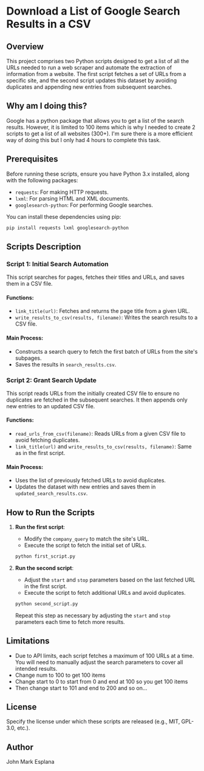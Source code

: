 


# Download a List of Google Search Results in a CSV

## Overview
This project comprises two Python scripts designed to get a list of all the URLs needed to run a web scraper and automate the extraction of information from a website. The first script fetches a set of URLs from a specific site, and the second script updates this dataset by avoiding duplicates and appending new entries from subsequent searches.

## Why am I doing this?
Google has a python package that allows you to get a list of the search results. However, it is limited to 100 items which is why I needed to create 2 scripts to get a list of all websites (300+). 
I'm sure there is a more efficient way of doing this but I only had 4 hours to complete this task.

## Prerequisites
Before running these scripts, ensure you have Python 3.x installed, along with the following packages:
- `requests`: For making HTTP requests.
- `lxml`: For parsing HTML and XML documents.
- `googlesearch-python`: For performing Google searches.

You can install these dependencies using pip:
```bash
pip install requests lxml googlesearch-python
```

## Scripts Description

### Script 1: Initial Search Automation
This script searches for pages, fetches their titles and URLs, and saves them in a CSV file.

#### Functions:
- `link_title(url)`: Fetches and returns the page title from a given URL.
- `write_results_to_csv(results, filename)`: Writes the search results to a CSV file.

#### Main Process:
- Constructs a search query to fetch the first batch of URLs from the site's subpages.
- Saves the results in `search_results.csv`.

### Script 2: Grant Search Update
This script reads URLs from the initially created CSV file to ensure no duplicates are fetched in the subsequent searches. It then appends only new entries to an updated CSV file.

#### Functions:
- `read_urls_from_csv(filename)`: Reads URLs from a given CSV file to avoid fetching duplicates.
- `link_title(url)` and `write_results_to_csv(results, filename)`: Same as in the first script.

#### Main Process:
- Uses the list of previously fetched URLs to avoid duplicates.
- Updates the dataset with new entries and saves them in `updated_search_results.csv`.

## How to Run the Scripts

1. **Run the first script**:
   - Modify the `company_query` to match the site's URL.
   - Execute the script to fetch the initial set of URLs.
   ```bash
   python first_script.py
   ```

2. **Run the second script**:
   - Adjust the `start` and `stop` parameters based on the last fetched URL in the first script.
   - Execute the script to fetch additional URLs and avoid duplicates.
   ```bash
   python second_script.py
   ```

   Repeat this step as necessary by adjusting the `start` and `stop` parameters each time to fetch more results.

## Limitations
- Due to API limits, each script fetches a maximum of 100 URLs at a time. You will need to manually adjust the search parameters to cover all intended results.
- Change num to 100 to get 100 items
- Change start to 0 to start from 0 and end at 100 so you get 100 items
- Then change start to 101 and end to 200 and so on...

## License
Specify the license under which these scripts are released (e.g., MIT, GPL-3.0, etc.).

## Author
John Mark Esplana
```

